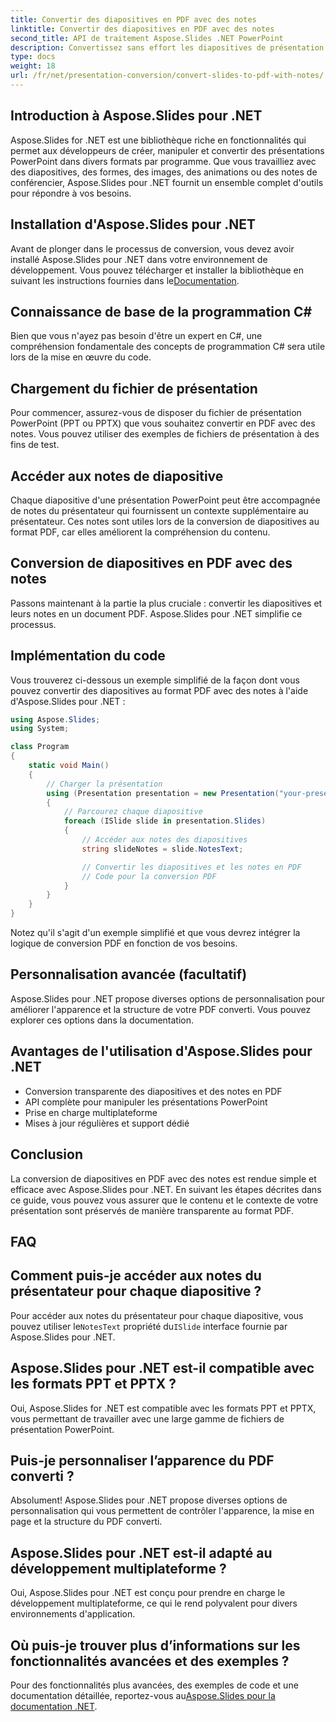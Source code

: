 ```yaml
---
title: Convertir des diapositives en PDF avec des notes
linktitle: Convertir des diapositives en PDF avec des notes
second_title: API de traitement Aspose.Slides .NET PowerPoint
description: Convertissez sans effort les diapositives de présentation avec les notes du présentateur au format PDF à l'aide d'Aspose.Slides pour .NET. Préservez le contenu et le contexte de manière transparente.
type: docs
weight: 18
url: /fr/net/presentation-conversion/convert-slides-to-pdf-with-notes/
---
```


## Introduction à Aspose.Slides pour .NET

Aspose.Slides for .NET est une bibliothèque riche en fonctionnalités qui permet aux développeurs de créer, manipuler et convertir des présentations PowerPoint dans divers formats par programme. Que vous travailliez avec des diapositives, des formes, des images, des animations ou des notes de conférencier, Aspose.Slides pour .NET fournit un ensemble complet d'outils pour répondre à vos besoins.

## Installation d'Aspose.Slides pour .NET

Avant de plonger dans le processus de conversion, vous devez avoir installé Aspose.Slides pour .NET dans votre environnement de développement. Vous pouvez télécharger et installer la bibliothèque en suivant les instructions fournies dans le[Documentation](https://releases.aspose.com/email/net/).

## Connaissance de base de la programmation C#

Bien que vous n'ayez pas besoin d'être un expert en C#, une compréhension fondamentale des concepts de programmation C# sera utile lors de la mise en œuvre du code.

## Chargement du fichier de présentation

Pour commencer, assurez-vous de disposer du fichier de présentation PowerPoint (PPT ou PPTX) que vous souhaitez convertir en PDF avec des notes. Vous pouvez utiliser des exemples de fichiers de présentation à des fins de test.

## Accéder aux notes de diapositive

Chaque diapositive d'une présentation PowerPoint peut être accompagnée de notes du présentateur qui fournissent un contexte supplémentaire au présentateur. Ces notes sont utiles lors de la conversion de diapositives au format PDF, car elles améliorent la compréhension du contenu.

## Conversion de diapositives en PDF avec des notes

Passons maintenant à la partie la plus cruciale : convertir les diapositives et leurs notes en un document PDF. Aspose.Slides pour .NET simplifie ce processus.

## Implémentation du code

Vous trouverez ci-dessous un exemple simplifié de la façon dont vous pouvez convertir des diapositives au format PDF avec des notes à l'aide d'Aspose.Slides pour .NET :

```csharp
using Aspose.Slides;
using System;

class Program
{
    static void Main()
    {
        // Charger la présentation
        using (Presentation presentation = new Presentation("your-presentation.pptx"))
        {
            // Parcourez chaque diapositive
            foreach (ISlide slide in presentation.Slides)
            {
                // Accéder aux notes des diapositives
                string slideNotes = slide.NotesText;

                // Convertir les diapositives et les notes en PDF
                // Code pour la conversion PDF
            }
        }
    }
}
```

Notez qu'il s'agit d'un exemple simplifié et que vous devrez intégrer la logique de conversion PDF en fonction de vos besoins.

## Personnalisation avancée (facultatif)

Aspose.Slides pour .NET propose diverses options de personnalisation pour améliorer l'apparence et la structure de votre PDF converti. Vous pouvez explorer ces options dans la documentation.

## Avantages de l'utilisation d'Aspose.Slides pour .NET

- Conversion transparente des diapositives et des notes en PDF
- API complète pour manipuler les présentations PowerPoint
- Prise en charge multiplateforme
- Mises à jour régulières et support dédié

## Conclusion

La conversion de diapositives en PDF avec des notes est rendue simple et efficace avec Aspose.Slides pour .NET. En suivant les étapes décrites dans ce guide, vous pouvez vous assurer que le contenu et le contexte de votre présentation sont préservés de manière transparente au format PDF.

## FAQ

## Comment puis-je accéder aux notes du présentateur pour chaque diapositive ?

 Pour accéder aux notes du présentateur pour chaque diapositive, vous pouvez utiliser le`NotesText` propriété du`ISlide` interface fournie par Aspose.Slides pour .NET.

## Aspose.Slides pour .NET est-il compatible avec les formats PPT et PPTX ?

Oui, Aspose.Slides for .NET est compatible avec les formats PPT et PPTX, vous permettant de travailler avec une large gamme de fichiers de présentation PowerPoint.

## Puis-je personnaliser l’apparence du PDF converti ?

Absolument! Aspose.Slides pour .NET propose diverses options de personnalisation qui vous permettent de contrôler l'apparence, la mise en page et la structure du PDF converti.

## Aspose.Slides pour .NET est-il adapté au développement multiplateforme ?

Oui, Aspose.Slides pour .NET est conçu pour prendre en charge le développement multiplateforme, ce qui le rend polyvalent pour divers environnements d'application.

## Où puis-je trouver plus d’informations sur les fonctionnalités avancées et des exemples ?

 Pour des fonctionnalités plus avancées, des exemples de code et une documentation détaillée, reportez-vous au[Aspose.Slides pour la documentation .NET](https://reference.aspose.com/slides/net/).